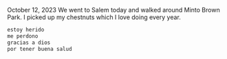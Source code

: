 
October 12, 2023
We went to Salem today and walked around Minto Brown Park.
I picked up my chestnuts which I love doing every year.

```sh
estoy herido
me perdono
gracias a dios
por tener buena salud
```
